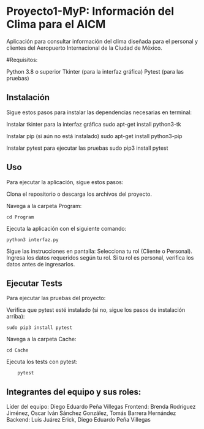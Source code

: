 # Proyecto1-MyP: Información del Clima para el AICM

Aplicación para consultar información del clima diseñada para el personal y clientes del Aeropuerto Internacional de la Ciudad de México.

#Requisitos:

Python 3.8 o superior
Tkinter (para la interfaz gráfica)
Pytest (para las pruebas)

## Instalación

Sigue estos pasos para instalar las dependencias necesarias en terminal:

Instalar tkinter para la interfaz gráfica
	sudo apt-get install python3-tk

Instalar pip (si aún no está instalado)
	sudo apt-get install python3-pip

Instalar pytest para ejecutar las pruebas
	sudo pip3 install pytest

## Uso

Para ejecutar la aplicación, sigue estos pasos:

Clona el repositorio o descarga los archivos del proyecto.

Navega a la carpeta Program:

	cd Program

Ejecuta la aplicación con el siguiente comando:

	python3 interfaz.py

Sigue las instrucciones en pantalla:
   Selecciona tu rol (Cliente o Personal).
   Ingresa los datos requeridos según tu rol. Si tu rol es personal, verifica los datos antes de ingresarlos.

## Ejecutar Tests

Para ejecutar las pruebas del proyecto:

  Verifica que pytest esté instalado (si no, sigue los pasos de instalación arriba):

	sudo pip3 install pytest
  
  Navega a la carpeta Cache:

	cd Cache

  Ejecuta los tests con pytest:

    	pytest

## Integrantes del equipo y sus roles:

  Líder del equipo: Diego Eduardo Peña Villegas
  Frontend: Brenda Rodríguez Jiménez, Oscar Iván Sánchez González, Tomás Barrera Hernández
  Backend: Luis Juárez Erick, Diego Eduardo Peña Villegas

